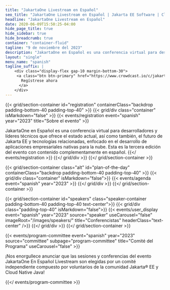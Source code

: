 ```yaml
---
title: "JakartaOne Livestream en Español"
seo_title: "JakartaOne Livestream en Español | Jakarta EE Software | Cloud Native"
headline: "JakartaOne Livestream en Español"
date: 2020-06-09T15:50:25-04:00
hide_page_title: true
hide_sidebar: true
hide_breadcrumb: true
container: "container-fluid"
tagline: "9 de noviembre del 2023"
description: "JakartaOne en Español es una conferencia virtual para desarrolladores y líderes técnicos que ofrece el estado actual, así como también, el futuro de Jakarta EE y tecnologías relacionadas, enfocado en el desarrollo de aplicaciones empresariales nativas para la nube. Esta es la tercerca edición del evento con contenido complementamente en español"
layout: "single"
menu_name: "spanish"
tagline_suffix: |
    <div class="display-flex gap-10 margin-bottom-30">    
     <a class="btn btn-primary" href="https://www.crowdcast.io/c/jakartaone-11092023">
       Regístrese ahora
      </a>
    </div>
---
```


{{< grid/section-container id="registration" containerClass="backdrop padding-bottom-40 padding-top-40" >}}
  {{< grid/div class="container" isMarkdown="false" >}}
    {{< events/registration event="spanish" year="2023" title="Sobre el evento" >}}

JakartaOne en Español es una conferencia virtual para desarrolladores y líderes
técnicos que ofrece el estado actual, así como también, el futuro de Jakarta EE y tecnologías
relacionadas, enfocado en el desarrollo de aplicaciones empresariales nativas
para la nube. Esta es la tercera edición del evento con contenido
complementamente en español.
    {{</ events/registration >}}
  {{</ grid/div >}}
{{</ grid/section-container >}}

<!-- Add agenda using legacy CSS -->
{{< grid/section-container class="alt" id="plan-of-the-day" containerClass="backdrop padding-bottom-40 padding-top-40" >}}
  {{< grid/div class="container" isMarkdown="false">}}
    {{< events/agenda event="spanish" year="2023" >}}
  {{</ grid/div >}}
{{</ grid/section-container >}}

<!-- Add user carousel for speakers -->
{{< grid/section-container id="speakers" class="speaker-container padding-bottom-40 padding-top-40 text-center">}}
  {{< grid/div class="padding-top-40" isMarkdown="false">}}
    {{< events/user_display event="spanish" year="2023"  source="speaker" useCarousel="false" imageRoot="/images/speakers/" title="Conferencistas" headerClass="text-center" />}}
  {{</ grid/div >}}
{{</ grid/section-container >}}

{{< events/program-committee event="spanish" year="2023"  source="committee" subpage="program-committee" title="Comité del Programa" useCarousel="false" >}}

¡Nos enorgullece anunciar que las sesiones y conferencias del evento JakartaOne
En Español Livestream son elegidas por un comité independiente compuesto por
voluntarios de la comunidad Jakarta® EE y Cloud Native Java!

{{</ events/program-committee >}}
